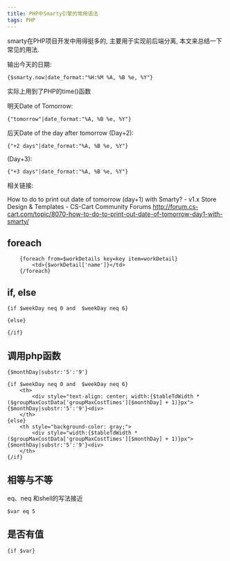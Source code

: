```yaml
---
title: PHP中Smarty引擎的常用语法
tags: PHP
---
```



smarty在PHP项目开发中用得挺多的, 主要用于实现前后端分离, 本文来总结一下常见的用法.



输出今天的日期:

```smarty
{$smarty.now|date_format:"%H:%M %A, %B %e, %Y"}
```
实际上用到了PHP的time()函数

明天Date of Tomorrow:
```
{"tomorrow"|date_format:"%A, %B %e, %Y"}
```

后天Date of the day after tomorrow (Day+2):
```
{"+2 days"|date_format:"%A, %B %e, %Y"}
```

(Day+3):
```
{"+3 days"|date_format:"%A, %B %e, %Y"}
```
相关链接:

How to do to print out date of tomorrow (day+1) with Smarty? - v1.x Store Design & Templates - CS-Cart Community Forums  http://forum.cs-cart.com/topic/8070-how-to-do-to-print-out-date-of-tomorrow-day1-with-smarty/ 

## foreach
```
    {foreach from=$workDetails key=key item=workDetail}
        <td>{$workDetail['name']}</td>
    {/foreach}
```
## if, else
```
{if $weekDay neq 0 and  $weekDay neq 6}

{else}

{/if}
```


## 调用php函数
`{$monthDay|substr:'5':'9'}`
```
{if $weekDay neq 0 and  $weekDay neq 6}
    <th>
        <div style="text-align: center; width:{$tableTdWidth * ($groupMaxCostData['groupMaxCostTimes'][$monthDay] + 1)}px">{$monthDay|substr:'5':'9'}<div>
    </th>
{else}
    <th style="background-color: gray;">
        <div style="width:{$tableTdWidth * ($groupMaxCostData['groupMaxCostTimes'][$monthDay] + 1)}px">{$monthDay|substr:'5':'9'}<div>
    </th>
{/if}
```

## 相等与不等
eq、neq
和shell的写法接近

```
$var eq 5
```

## 是否有值
```
{if $var}
```